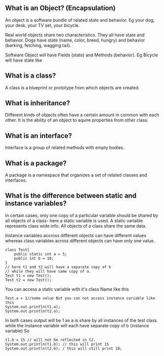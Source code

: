 ## What is an Object? (Encapsulation)
An object is a software bundle of related state and behavior. Eg your dog, your desk, your TV set, your bicycle. 

Real world objects share two characteristics. They all have state and behavior. Dogs have state (name, color, breed, hungry) and behavior 
(barking, fetching, wagging tail). 

Software Object will have Fields (state) and Methods (behavior). Eg Bicycle will have state like 

## What is a class? 
A class is a blueprint or prototype from which objects are created. 

## What is inheritance? 
Different kinds of objects often have a certain amount in common with each other. It is the ability of an object to aquire properties from other class. 

## What is an interface? 
Interface is a group of related methods with empty bodies. 

## What is a package? 
A package is a namespace that organizes a set of related classes and interfaces.

## What is the difference between static and instance variables? 
In certain cases, only one copy of a particular variable should be shared by all objects of a class- here a static variable is used.
A static variable represents class wide info. All objects of a class share the same data.

Instance variables accross different objects can have different values whereas class variables across different objects can have only 
one value. 

    class Test{
        public static int a = 5;
        public int b = 10;
    }
    // here t1 and t2 will have a separate copy of b
    // while they will have same copy of a.
    Test t1 = new Test(); 
    Test t2 = new Test();
    
You can access a static variable with it's class Name like this

    Test.a = 1//some value But you can not access instance variable like this
    System.out.println(t1.a);
    System.out.println(t2.a);
    
In both cases output will be 1 as a is share by all instances of the test class. while the instance variable will each have separate copy of b (instance variable) So

    t1.b = 15 // will not be reflected in t2.
    System.out.println(t1.b); // this will print 15
    System.out.println(t2.b); / this will still print 10; 
              

